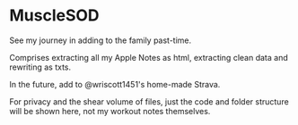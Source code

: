 # MuscleSOD
See my journey in adding to the family past-time.

Comprises extracting all my Apple Notes as html, extracting clean data and rewriting as txts.

In the future, add to @wriscott1451's home-made Strava.

For privacy and the shear volume of files, just the code and folder structure will be shown here, not my workout notes themselves.
